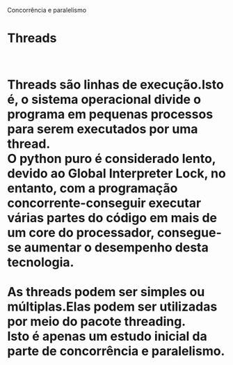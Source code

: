 Concorrência e paralelismo
<h1>Threads<h1>
<br>
Threads são linhas de execução.Isto é, o sistema operacional divide o programa em pequenas processos para serem executados por uma thread.<br>
O python puro é considerado lento, devido ao Global Interpreter Lock, no entanto, com a programação concorrente-conseguir executar<br>
várias partes do código em mais de um core do processador, consegue-se aumentar o desempenho desta tecnologia.<br>
<br>
As threads podem ser simples ou múltiplas.Elas podem ser utilizadas por meio do pacote <b>threading<b>.<br>
Isto é apenas um estudo inicial da parte de concorrência e paralelismo.
